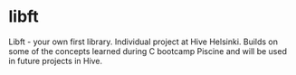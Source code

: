 # libft
Libft - your own first library. Individual project at Hive Helsinki.
Builds on some of the concepts learned during C bootcamp Piscine and will be used in future projects in Hive.
